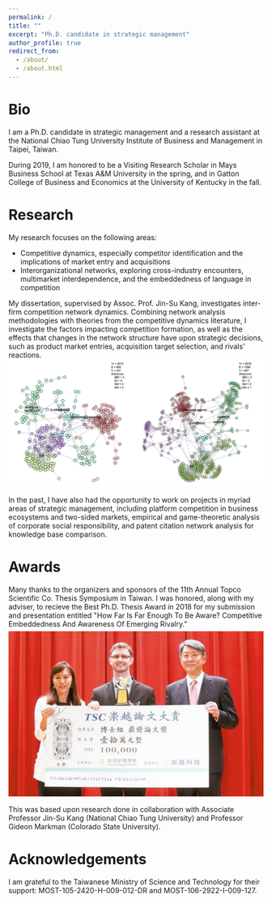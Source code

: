 ```yaml
---
permalink: /
title: ""
excerpt: "Ph.D. candidate in strategic management"
author_profile: true
redirect_from: 
  - /about/
  - /about.html
---
```


Bio
===

I am a Ph.D. candidate in strategic management and a research assistant at the National Chiao Tung University Institute of Business and Management in Taipei, Taiwan. 

During 2019, I am honored to be a Visiting Research Scholar in Mays Business School at Texas A&M University in the spring, and in Gatton College of Business and Economics at the University of Kentucky in the fall.


Research
======

My research focuses on the following areas:
- Competitive dynamics, especially competitor identification and the implications of market entry and acquisitions
- Interorganizational networks, exploring cross-industry encounters, multimarket interdependence, and the embeddedness of language in competition

My dissertation, supervised by Assoc. Prof. Jin-Su Kang, investigates inter-firm competition network dynamics. Combining network analysis methodologies with theories from the competitive dynamics literature, I investigate the factors impacting competition formation, as well as the effects that changes in the network structure have upon strategic decisions, such as product market entries, acquisition target selection, and rivals' reactions.
[<img src='/images/clarabridge_net_time_slice_colored_dists_c42_s11.png' style="display: block; margin-left: auto; margin-right: auto;">](/talks/2017-08-08-Competitive-Dynamics-Of-Whom-Should-You-Be-Aware  "Competition Network Groups Over Time")       
In the past, I have also had the opportunity to work on projects in myriad areas of strategic management, including platform competition in business ecosystems and two-sided markets, empirical and game-theoretic analysis of corporate social responsibility, and patent citation network analysis for knowledge base comparison.      


Awards
======

Many thanks to the organizers and sponsors of the 11th Annual Topco Scientific Co. Thesis Symposium in Taiwan. I was honored, along with my adviser, to recieve the Best Ph.D. Thesis Award in 2018 for my submission and presentation entitled "How Far Is Far Enough To Be Aware? Competitive Embeddedness And Awareness Of Emerging Rivalry."      	   
[<img src='/images/tsc_thesis_award.jpg' style="display: block; margin-left: auto; margin-right: auto; margin-top: 6px;">](http://www.tmi.org.tw/2018/08/2018.html "Best Ph.D. Thesis Award Presentation")                	
This was based upon research done in collaboration with Associate Professor Jin-Su Kang (National Chiao Tung University) and Professor Gideon Markman (Colorado State University).          	


Acknowledgements
======

I am grateful to the Taiwanese Ministry of Science and Technology for their support: MOST-105-2420-H-009-012-DR and MOST-106-2922-I-009-127. 
